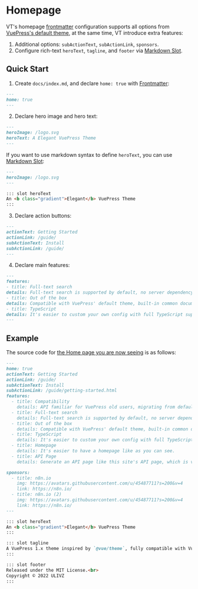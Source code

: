 # Homepage

<iframeUnity ihtml="/unity/index.html"></iframeUnity>

VT's homepage [frontmatter](https://vuepress.vuejs.org/guide/frontmatter.html) configuration supports all options from [VuePress's default theme](https://vuepress.vuejs.org/theme/default-theme-config.html#homepage), at the same time, VT introduce extra features:

1. Additional options: `subActionText`, `subActionLink`, `sponsors`.
2. Configure rich-text `heroText`, `tagline`, and `footer` via [Markdown Slot](https://vuepress.vuejs.org/guide/markdown-slot.html).

## Quick Start

1. Create `docs/index.md`, and declare `home: true` with [Frontmatter](https://vuepress.vuejs.org/guide/frontmatter.html):

```md
---
home: true
---
```

2. Declare hero image and hero text:

```md
---
heroImage: /logo.svg
heroText: A Elegant VuePress Theme
---
```

If you want to use markdown syntax to define `heroText`, you can use [Markdown Slot](https://vuepress.vuejs.org/guide/markdown-slot.html):

```md
---
heroImage: /logo.svg
---

::: slot heroText
An <b class="gradient">Elegant</b> VuePress Theme
:::
```

3. Declare action buttons:

```md
---
actionText: Getting Started
actionLink: /guide/
subActionText: Install
subActionLink: /guide/
---
```

4. Declare main features:

```md
---
features:
- title: Full-text search
details: Full-text search is supported by default, no server dependency, distinguishing locales.
- title: Out of the box
details: Compatible with VuePress' default theme, built-in common documentation features, e.g. i18n, Code Copy, TOC.
- title: TypeScript
details: It's easier to custom your own config with full TypeScript support.
---
```

## Example

The source code for [the Home page you are now seeing](/) is as follows:

```md
---
home: true
actionText: Getting Started
actionLink: /guide/
subActionText: Install
subActionLink: /guide/getting-started.html
features:
  - title: Compatibility
    details: API familiar for VuePress old users, migrating from default theme is almost no costing.
  - title: Full-text search
    details: Full-text search is supported by default, no server dependency, distinguishing locales.
  - title: Out of the box
    details: Compatible with VuePress' default theme, built-in common documentation features.
  - title: TypeScript
    details: It's easier to custom your own config with full TypeScript support.
  - title: Homepage
    details: It's easier to have a homepage like as you can see.
  - title: API Page
    details: Generate an API page like this site's API page, which is very useful to index APIs.

sponsors:
  - title: n8n.io
    img: https://avatars.githubusercontent.com/u/45487711?s=200&v=4
    link: https://n8n.io/
  - title: n8n.io (2)
    img: https://avatars.githubusercontent.com/u/45487711?s=200&v=4
    link: https://n8n.io/
---

::: slot heroText
An <b class="gradient">Elegant</b> VuePress Theme
:::

::: slot tagline
A VuePress 1.x theme inspired by `@vue/theme`, fully compatible with VuePress default theme.
:::

::: slot footer
Released under the MIT License.<br>
Copyright © 2022 ULIVZ
:::
```
